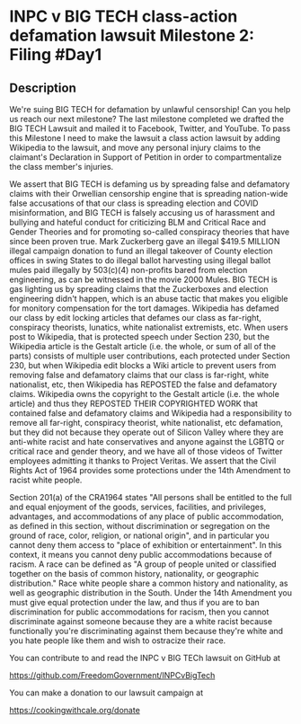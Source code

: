 # INPC v BIG TECH class-action defamation lawsuit Milestone 2: Filing #Day1

## Description

We're suing BIG TECH for defamation by unlawful censorship! Can you help us reach our next milestone? The last milestone completed we drafted the BIG TECH Lawsuit and mailed it to Facebook, Twitter, and YouTube. To pass this Milestone I need to make the lawsuit a class action lawsuit by adding Wikipedia to the lawsuit, and move any personal injury claims to the claimant's Declaration in Support of Petition in order to compartmentalize the class member's injuries.

We assert that BIG TECH is defaming us by spreading false and defamatory claims with their Orwellian censorship engine that is spreading nation-wide false accusations of that our class is spreading election and COVID misinformation, and BIG TECH is falsely accusing us of harassment and bullying and hateful conduct for criticizing BLM and Critical Race and Gender Theories and for promoting so-called conspiracy theories that have since been proven true. Mark Zuckerberg gave an illegal $419.5 MILLION illegal campaign donation to fund an illegal takeover of County election offices in swing States to do illegal ballot harvesting using illegal ballot mules paid illegally by 503(c)(4) non-profits bared from election engineering, as can be witnessed in the movie 2000 Mules. BIG TECH is gas lighting us by spreading claims that the Zuckerboxes and election engineering didn't happen, which is an abuse tactic that makes you eligible for monitory compensation for the tort damages. Wikipedia has defamed our class by edit locking articles that defames our class as far-right, conspiracy theorists, lunatics, white nationalist extremists, etc. When users post to Wikipedia, that is protected speech under Section 230, but the Wikipedia article is the Gestalt article (i.e. the whole, or sum of all of the parts) consists of multiple user contributions, each protected under Section 230, but when Wikipedia edit blocks a Wiki article to prevent users from removing false and defamatory claims that our class is far-right, white nationalist, etc, then Wikipedia has REPOSTED the false and defamatory claims. Wikipedia owns the copyright to the Gestalt article (i.e. the whole article) and thus they REPOSTED THEIR COPYRIGHTED WORK that contained false and defamatory claims and Wikipedia had a responsibility to remove all far-right, conspiracy theorist, white nationalist, etc defamation, but they did not because they operate out of Silicon Valley where they are anti-white racist and hate conservatives and anyone against the LGBTQ or critical race and gender theory, and we have all of those videos of Twitter employees admitting it thanks to Project Veritas. We assert that the Civil Rights Act of 1964 provides some protections under the 14th Amendment to racist white people.

Section 201(a) of the CRA1964 states "All persons shall be entitled to the full and equal enjoyment of the goods, services, facilities, and privileges, advantages, and accommodations of any place of public accommodation, as defined in this section, without discrimination or segregation on the ground of race, color, religion, or national origin", and in particular you cannot deny them access to "place of exhibition or entertainment". In this context, it means you cannot deny public accommodations because of racism. A race can be defined as "A group of people united or classified together on the basis of common history, nationality, or geographic distribution." Race white people share a common history and nationality, as well as geographic distribution in the South. Under the 14th Amendment you must give equal protection under the law, and thus if you are to ban discrimination for public accommodations for racism, then you cannot discriminate against someone because they are a white racist because functionally you're discriminating against them because they're white and you hate people like them and wish to ostracize their race.

You can contribute to and read the INPC v BIG TECh lawsuit on GitHub at

https://github.com/FreedomGovernment/INPCvBigTech

You can make a donation to our lawsuit campaign at

https://cookingwithcale.org/donate
